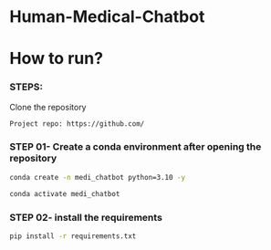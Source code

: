 # Human-Medical-Chatbot


# How to run?
### STEPS:

Clone the repository

```bash
Project repo: https://github.com/
```
### STEP 01- Create a conda environment after opening the repository

```bash
conda create -n medi_chatbot python=3.10 -y
```

```bash
conda activate medi_chatbot
```


### STEP 02- install the requirements

```bash
pip install -r requirements.txt
```
